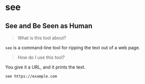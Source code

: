 # see

## See and Be Seen as Human

> What is this tool about?

`see` is a command-line tool for ripping the text out of a web page.

> How do I use this tool?

You give it a URL, and it prints the text.

```bash
see https://example.com
```
